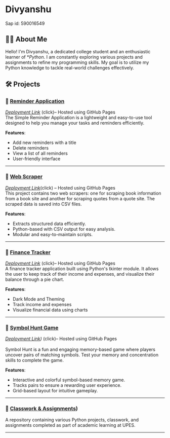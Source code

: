 # Divyanshu
 Sap id: 590016549

## 👨‍💻 About Me  
Hello! I'm Divyanshu, a dedicated college student and an enthusiastic learner of **Python*. I am constantly exploring various projects and assignments to refine my programming skills. My goal is to utilize my Python knowledge to tackle real-world challenges effectively.

## 🛠 Projects  
### ⿡ [Reminder Application](https://github.com/divyansshu/Simple-reminder-application)  
*[Deployment Link](https://divyansshu.github.io/Simple-reminder-application/)* (click)– Hosted using GitHub Pages<br>
The Simple Reminder Application is a lightweight and easy-to-use tool designed to help you manage your tasks and reminders efficiently.

**Features**:  
- Add new reminders with a title
- Delete reminders
- View a list of all reminders
- User-friendly interface
---

### ⿢ [Web Scraper](https://github.com/divyansshu/Basic-web-scrapper)
*[Deployment Link](https://divyansshu.github.io/Basic-web-scrapper/)*(click) – Hosted using GitHub Pages <br>
 This project contains two web scrapers: one for scraping book information from a book site and another for scraping quotes from a quote site. The scraped data is saved into CSV files.
 
 **Features**:
 - Extracts structured data efficiently.
 - Python-based with CSV output for easy analysis.
 - Modular and easy-to-maintain scripts.
 
 ---

### ⿣ [Finance Tracker](https://github.com/divyansshu/Finance-Tracker)  
*[Deployment Link](https://divyansshu.github.io/Finance-Tracker/)* (click)– Hosted using GitHub Pages<br>
A finance tracker application built using Python's tkinter module. It allows the user to keep track of their income and expenses, and visualize their balance through a pie chart.

**Features**:  
- Dark Mode and Theming
- Track income and expenses
- Visualize financial data using charts
---

### ⿤ [Symbol Hunt Game](https://github.com/divyansshu/Symbol-Hunt)  
*[Deployment Link](https://divyansshu.github.io/Symbol-Hunt/))* (click)– Hosted using GitHub Pages<br>  
Symbol Hunt is a fun and engaging memory-based game where players uncover pairs of matching symbols. Test your memory and concentration skills to complete the game.

**Features**:  
- Interactive and colorful symbol-based memory game.
- Tracks pairs to ensure a rewarding user experience.
- Grid-based layout for intuitive gameplay.
---

### ⿦ [Classwork & Assignments](https://github.com/divyansshu/python/tree/main/upes%20python%20class%20assignment))  
A repository containing various Python projects, classwork, and assignments completed as part of academic learning at UPES.

---









